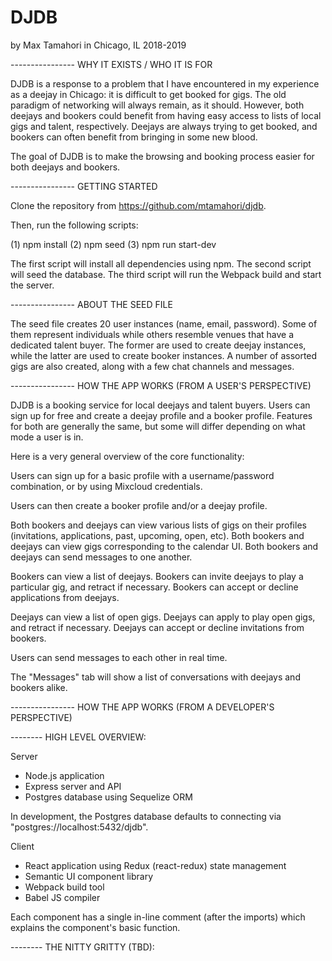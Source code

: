 # DJDB

  by Max Tamahori
  in Chicago, IL
  2018-2019

---------------- WHY IT EXISTS / WHO IT IS FOR

DJDB is a response to a problem that I have encountered in my experience as a deejay in Chicago: it is difficult to get booked for gigs. The old paradigm of networking will always remain, as it should. However, both deejays and bookers could benefit from having easy access to lists of local gigs and talent, respectively. Deejays are always trying to get booked, and bookers can often benefit from bringing in some new blood.

The goal of DJDB is to make the browsing and booking process easier for both deejays and bookers.

---------------- GETTING STARTED

Clone the repository from https://github.com/mtamahori/djdb.

Then, run the following scripts:

(1) npm install
(2) npm seed
(3) npm run start-dev

The first script will install all dependencies using npm.
The second script will seed the database.
The third script will run the Webpack build and start the server.

---------------- ABOUT THE SEED FILE

The seed file creates 20 user instances (name, email, password). Some of them represent individuals while others resemble venues that have a dedicated talent buyer. The former are used to create deejay instances, while the latter are used to create booker instances. A number of assorted gigs are also created, along with a few chat channels and messages.

---------------- HOW THE APP WORKS (FROM A USER'S PERSPECTIVE)

DJDB is a booking service for local deejays and talent buyers.
Users can sign up for free and create a deejay profile and a booker profile.
Features for both are generally the same, but some will differ depending on what mode a user is in.

Here is a very general overview of the core functionality:

Users can sign up for a basic profile with a username/password combination, or by using Mixcloud credentials.

Users can then create a booker profile and/or a deejay profile.

Both bookers and deejays can view various lists of gigs on their profiles (invitations, applications, past, upcoming, open, etc).
Both bookers and deejays can view gigs corresponding to the calendar UI.
Both bookers and deejays can send messages to one another.

Bookers can view a list of deejays.
Bookers can invite deejays to play a particular gig, and retract if necessary.
Bookers can accept or decline applications from deejays.

Deejays can view a list of open gigs.
Deejays can apply to play open gigs, and retract if necessary.
Deejays can accept or decline invitations from bookers.

Users can send messages to each other in real time.

The "Messages" tab will show a list of conversations with deejays and bookers alike.

---------------- HOW THE APP WORKS (FROM A DEVELOPER'S PERSPECTIVE)

-------- HIGH LEVEL OVERVIEW:

Server
  - Node.js application
  - Express server and API
  - Postgres database using Sequelize ORM

  In development, the Postgres database defaults to connecting via "postgres://localhost:5432/djdb".

Client
  - React application using Redux (react-redux) state management
  - Semantic UI component library
  - Webpack build tool
  - Babel JS compiler

  Each component has a single in-line comment (after the imports) which explains the component's basic function.

-------- THE NITTY GRITTY (TBD):
